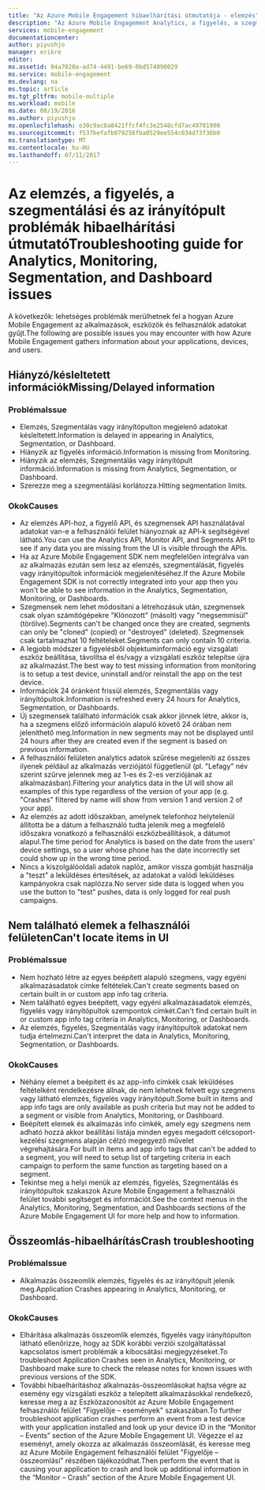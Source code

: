 ```yaml
---
title: "Az Azure Mobile Engagement hibaelhárítási útmutatója - elemzés"
description: "Az Azure Mobile Engagement Analytics, a figyelés, a szegmentálási és az irányítópult problémák elhárítása"
services: mobile-engagement
documentationcenter: 
author: piyushjo
manager: erikre
editor: 
ms.assetid: 04a7020a-ad74-4491-be69-0bd574890029
ms.service: mobile-engagement
ms.devlang: na
ms.topic: article
ms.tgt_pltfrm: mobile-multiple
ms.workload: mobile
ms.date: 08/19/2016
ms.author: piyushjo
ms.openlocfilehash: e30c9ac0a8421ffcf4fc3e2548cfd7ac49701900
ms.sourcegitcommit: f537befafb079256fba0529ee554c034d73f36b0
ms.translationtype: MT
ms.contentlocale: hu-HU
ms.lasthandoff: 07/11/2017
---
```

# <a name="troubleshooting-guide-for-analytics-monitoring-segmentation-and-dashboard-issues"></a><span data-ttu-id="d69d1-103">Az elemzés, a figyelés, a szegmentálási és az irányítópult problémák hibaelhárítási útmutató</span><span class="sxs-lookup"><span data-stu-id="d69d1-103">Troubleshooting guide for Analytics, Monitoring, Segmentation, and Dashboard issues</span></span>
<span data-ttu-id="d69d1-104">A következők: lehetséges problémák merülhetnek fel a hogyan Azure Mobile Engagement az alkalmazások, eszközök és felhasználók adatokat gyűjt.</span><span class="sxs-lookup"><span data-stu-id="d69d1-104">The following are possible issues you may encounter with how Azure Mobile Engagement gathers information about your applications, devices, and users.</span></span>

## <a name="missingdelayed-information"></a><span data-ttu-id="d69d1-105">Hiányzó/késleltetett információk</span><span class="sxs-lookup"><span data-stu-id="d69d1-105">Missing/Delayed information</span></span>
### <a name="issue"></a><span data-ttu-id="d69d1-106">Probléma</span><span class="sxs-lookup"><span data-stu-id="d69d1-106">Issue</span></span>
* <span data-ttu-id="d69d1-107">Elemzés, Szegmentálás vagy irányítópulton megjelenő adatokat késleltetett.</span><span class="sxs-lookup"><span data-stu-id="d69d1-107">Information is delayed in appearing in Analytics, Segmentation, or Dashboard.</span></span>
* <span data-ttu-id="d69d1-108">Hiányzik az figyelés információ.</span><span class="sxs-lookup"><span data-stu-id="d69d1-108">Information is missing from Monitoring.</span></span>
* <span data-ttu-id="d69d1-109">Hiányzik az elemzés, Szegmentálás vagy irányítópult információ.</span><span class="sxs-lookup"><span data-stu-id="d69d1-109">Information is missing from Analytics, Segmentation, or Dashboard.</span></span>
* <span data-ttu-id="d69d1-110">Szerezze meg a szegmentálási korlátozza.</span><span class="sxs-lookup"><span data-stu-id="d69d1-110">Hitting segmentation limits.</span></span>

### <a name="causes"></a><span data-ttu-id="d69d1-111">Okok</span><span class="sxs-lookup"><span data-stu-id="d69d1-111">Causes</span></span>
* <span data-ttu-id="d69d1-112">Az elemzés API-hoz, a figyelő API, és szegmensek API használatával adatokat van-e a felhasználói felület hiányoznak az API-k segítségével látható.</span><span class="sxs-lookup"><span data-stu-id="d69d1-112">You can use the Analytics API, Monitor API, and Segments API to see if any data you are missing from the UI is visible through the APIs.</span></span>
* <span data-ttu-id="d69d1-113">Ha az Azure Mobile Engagement SDK nem megfelelően integrálva van az alkalmazás ezután sem lesz az elemzés, szegmentálását, figyelés vagy irányítópultok információk megjelenítéséhez.</span><span class="sxs-lookup"><span data-stu-id="d69d1-113">If the Azure Mobile Engagement SDK is not correctly integrated into your app then you won't be able to see information in the Analytics, Segmentation, Monitoring, or Dashboards.</span></span>
* <span data-ttu-id="d69d1-114">Szegmensek nem lehet módosítani a létrehozásuk után, szegmensek csak olyan számítógépekre "Klónozott" (másolt) vagy "megsemmisül" (törölve).</span><span class="sxs-lookup"><span data-stu-id="d69d1-114">Segments can't be changed once they are created, segments can only be "cloned" (copied) or "destroyed" (deleted).</span></span> <span data-ttu-id="d69d1-115">Szegmensek csak tartalmazhat 10 feltételeket.</span><span class="sxs-lookup"><span data-stu-id="d69d1-115">Segments can only contain 10 criteria.</span></span>
* <span data-ttu-id="d69d1-116">A legjobb módszer a figyelésből objektuminformáció egy vizsgálati eszköz beállítása, távolítsa el és/vagy a vizsgálati eszköz telepítse újra az alkalmazást.</span><span class="sxs-lookup"><span data-stu-id="d69d1-116">The best way to test missing information from monitoring is to setup a test device, uninstall and/or reinstall the app on the test device.</span></span>
* <span data-ttu-id="d69d1-117">Információk 24 óránként frissül elemzés, Szegmentálás vagy irányítópultok.</span><span class="sxs-lookup"><span data-stu-id="d69d1-117">Information is refreshed every 24 hours for Analytics, Segmentation, or Dashboards.</span></span>
* <span data-ttu-id="d69d1-118">Új szegmensek található információk csak akkor jönnek létre, akkor is, ha a szegmens előző információin alapuló követő 24 órában nem jeleníthető meg.</span><span class="sxs-lookup"><span data-stu-id="d69d1-118">Information in new segments may not be displayed until 24 hours after they are created even if the segment is based on previous information.</span></span>
* <span data-ttu-id="d69d1-119">A felhasználói felületen analytics adatok szűrése megjeleníti az összes ilyenek például az alkalmazás verziójától függetlenül (pl. "Lefagy" név szerint szűrve jelennek meg az 1-es és 2-es verziójának az alkalmazásban).</span><span class="sxs-lookup"><span data-stu-id="d69d1-119">Filtering your analytics data in the UI will show all examples of this type regardless of the version of your app (e.g. "Crashes" filtered by name will show from version 1 and version 2 of your app).</span></span>
* <span data-ttu-id="d69d1-120">Az elemzés az adott időszakban, amelynek telefonhoz helytelenül állította be a dátum a felhasználó tudta jelenik meg a megfelelő időszakra vonatkozó a felhasználói eszközbeállítások, a dátumot alapul.</span><span class="sxs-lookup"><span data-stu-id="d69d1-120">The time period for Analytics is based on the date from the users' device settings, so a user whose phone has the date incorrectly set could show up in the wrong time period.</span></span>
* <span data-ttu-id="d69d1-121">Nincs a kiszolgálóoldali adatok naplóz, amikor vissza gombját használja a "teszt" a leküldéses értesítések, az adatokat a valódi leküldéses kampányokra csak naplózza.</span><span class="sxs-lookup"><span data-stu-id="d69d1-121">No server side data is logged when you use the button to "test" pushes, data is only logged for real push campaigns.</span></span>

## <a name="cant-locate-items-in-ui"></a><span data-ttu-id="d69d1-122">Nem található elemek a felhasználói felületen</span><span class="sxs-lookup"><span data-stu-id="d69d1-122">Can't locate items in UI</span></span>
### <a name="issue"></a><span data-ttu-id="d69d1-123">Probléma</span><span class="sxs-lookup"><span data-stu-id="d69d1-123">Issue</span></span>
* <span data-ttu-id="d69d1-124">Nem hozható létre az egyes beépített alapuló szegmens, vagy egyéni alkalmazásadatok címke feltételek.</span><span class="sxs-lookup"><span data-stu-id="d69d1-124">Can't create segments based on certain built in or custom app info tag criteria.</span></span>
* <span data-ttu-id="d69d1-125">Nem található egyes beépített, vagy egyéni alkalmazásadatok elemzés, figyelés vagy irányítópultok szempontok címkét.</span><span class="sxs-lookup"><span data-stu-id="d69d1-125">Can't find certain built in or custom app info tag criteria in Analytics, Monitoring, or Dashboards.</span></span>
* <span data-ttu-id="d69d1-126">Az elemzés, figyelés, Szegmentálás vagy irányítópultok adatokat nem tudja értelmezni.</span><span class="sxs-lookup"><span data-stu-id="d69d1-126">Can't interpret the data in Analytics, Monitoring, Segmentation, or Dashboards.</span></span>

### <a name="causes"></a><span data-ttu-id="d69d1-127">Okok</span><span class="sxs-lookup"><span data-stu-id="d69d1-127">Causes</span></span>
* <span data-ttu-id="d69d1-128">Néhány elemet a beépített és az app-info címkék csak leküldéses feltételként rendelkezésre állnak, de nem lehetnek felvett egy szegmens vagy látható elemzés, figyelés vagy irányítópult.</span><span class="sxs-lookup"><span data-stu-id="d69d1-128">Some built in items and app info tags are only available as push criteria but may not be added to a segment or visible from Analytics, Monitoring, or Dashboard.</span></span> 
* <span data-ttu-id="d69d1-129">Beépített elemek és alkalmazás info címkék, amely egy szegmens nem adható hozzá akkor beállítási listája minden egyes megadott célcsoport-kezelési szegmens alapján célzó megegyező művelet végrehajtására.</span><span class="sxs-lookup"><span data-stu-id="d69d1-129">For built in items and app info tags that can't be added to a segment, you will need to setup list of targeting criteria in each campaign to perform the same function as targeting based on a segment.</span></span>
* <span data-ttu-id="d69d1-130">Tekintse meg a helyi menük az elemzés, figyelés, Szegmentálás és irányítópultok szakaszok Azure Mobile Engagement a felhasználói felület további segítséget és információt.</span><span class="sxs-lookup"><span data-stu-id="d69d1-130">See the context menus in the Analytics, Monitoring, Segmentation, and Dashboards sections of the Azure Mobile Engagement UI for more help and how to information.</span></span>

## <a name="crash-troubleshooting"></a><span data-ttu-id="d69d1-131">Összeomlás-hibaelhárítás</span><span class="sxs-lookup"><span data-stu-id="d69d1-131">Crash troubleshooting</span></span>
### <a name="issue"></a><span data-ttu-id="d69d1-132">Probléma</span><span class="sxs-lookup"><span data-stu-id="d69d1-132">Issue</span></span>
* <span data-ttu-id="d69d1-133">Alkalmazás összeomlik elemzés, figyelés és az irányítópult jelenik meg.</span><span class="sxs-lookup"><span data-stu-id="d69d1-133">Application Crashes appearing in Analytics, Monitoring, or Dashboard.</span></span>

### <a name="causes"></a><span data-ttu-id="d69d1-134">Okok</span><span class="sxs-lookup"><span data-stu-id="d69d1-134">Causes</span></span>
* <span data-ttu-id="d69d1-135">Elhárítása alkalmazás összeomlik elemzés, figyelés vagy irányítópulton látható ellenőrizze, hogy az SDK korábbi verziói szolgáltatással kapcsolatos ismert problémák a kibocsátási megjegyzéseket.</span><span class="sxs-lookup"><span data-stu-id="d69d1-135">To troubleshoot Application Crashes seen in Analytics, Monitoring, or Dashboard make sure to check the release notes for known issues with previous versions of the SDK.</span></span>
* <span data-ttu-id="d69d1-136">További hibaelhárításhoz alkalmazás-összeomlásokat hajtsa végre az esemény egy vizsgálati eszköz a telepített alkalmazásokkal rendelkező, keresse meg a az Eszközazonosítót az Azure Mobile Engagement felhasználói felület "Figyelője – események" szakaszában.</span><span class="sxs-lookup"><span data-stu-id="d69d1-136">To further troubleshoot application crashes perform an event from a test device with your application installed and look up your device ID in the “Monitor – Events” section of the Azure Mobile Engagement UI.</span></span> <span data-ttu-id="d69d1-137">Végezze el az eseményt, amely okozza az alkalmazás összeomlását, és keresse meg az Azure Mobile Engagement felhasználói felület "Figyelője – összeomlási" részében tájékozódhat.</span><span class="sxs-lookup"><span data-stu-id="d69d1-137">Then perform the event that is causing your application to crash and look up additional information in the “Monitor – Crash” section of the Azure Mobile Engagement UI.</span></span> 

